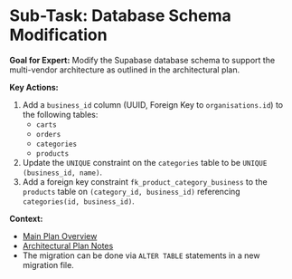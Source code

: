 # Sub-Task: Database Schema Modification

**Goal for Expert:** Modify the Supabase database schema to support the multi-vendor architecture as outlined in the architectural plan.

**Key Actions:**

1.  Add a `business_id` column (UUID, Foreign Key to `organisations.id`) to the following tables:
    - `carts`
    - `orders`
    - `categories`
    - `products`
2.  Update the `UNIQUE` constraint on the `categories` table to be `UNIQUE (business_id, name)`.
3.  Add a foreign key constraint `fk_product_category_business` to the `products` table on `(category_id, business_id)` referencing `categories(id, business_id)`.

**Context:**

- [Main Plan Overview](../../../plans/ROO#TASK_20250711001928_1A2B3C_plan_overview.md)
- [Architectural Plan Notes](../../architectural_plan_notes.md)
- The migration can be done via `ALTER TABLE` statements in a new migration file.
